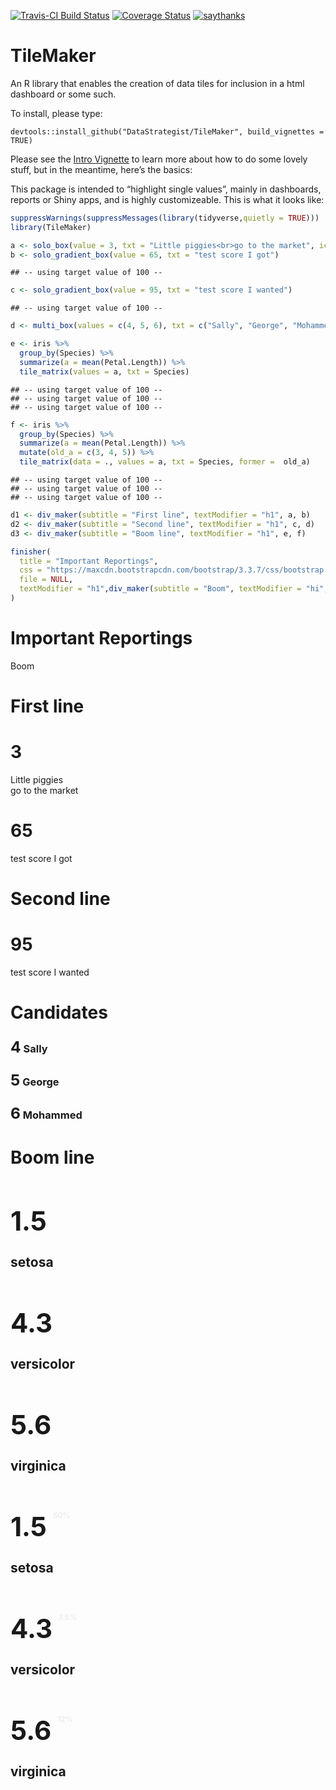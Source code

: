
[![Travis-CI Build
Status](https://travis-ci.org/DataStrategist/TileMaker.svg?branch=master)](https://travis-ci.org/DataStrategist/TileMaker)
[![Coverage
Status](https://coveralls.io/repos/github/DataStrategist/TileMaker/badge.svg?branch=master)](https://coveralls.io/github/DataStrategist/TileMaker?branch=master)
[![saythanks](https://img.shields.io/badge/say-thanks-ff69b4.svg)](https://saythanks.io/to/DataStrategist)

# TileMaker

An R library that enables the creation of data tiles for inclusion in a
html dashboard or some such.

To install, please type:

    devtools::install_github("DataStrategist/TileMaker", build_vignettes = TRUE)

Please see the [Intro
Vignette](http://datastrategist.github.io/TileMaker/articles/Intro.html)
to learn more about how to do some lovely stuff, but in the meantime,
here’s the basics:

This package is intended to “highlight single values”, mainly in
dashboards, reports or Shiny apps, and is highly customizeable. This is
what it looks like:

``` r
suppressWarnings(suppressMessages(library(tidyverse,quietly = TRUE)))
library(TileMaker)

a <- solo_box(value = 3, txt = "Little piggies<br>go to the market", icon = "piggy-bank")
b <- solo_gradient_box(value = 65, txt = "test score I got")
```

    ## -- using target value of 100 --

``` r
c <- solo_gradient_box(value = 95, txt = "test score I wanted")
```

    ## -- using target value of 100 --

``` r
d <- multi_box(values = c(4, 5, 6), txt = c("Sally", "George", "Mohammed"), icons = c("check", "plus", "calendar"), title = "Candidates")

e <- iris %>%
  group_by(Species) %>%
  summarize(a = mean(Petal.Length)) %>%
  tile_matrix(values = a, txt = Species)
```

    ## -- using target value of 100 --
    ## -- using target value of 100 --
    ## -- using target value of 100 --

``` r
f <- iris %>%
  group_by(Species) %>%
  summarize(a = mean(Petal.Length)) %>%
  mutate(old_a = c(3, 4, 5)) %>%
  tile_matrix(data = ., values = a, txt = Species, former =  old_a)
```

    ## -- using target value of 100 --
    ## -- using target value of 100 --
    ## -- using target value of 100 --

``` r
d1 <- div_maker(subtitle = "First line", textModifier = "h1", a, b)
d2 <- div_maker(subtitle = "Second line", textModifier = "h1", c, d)
d3 <- div_maker(subtitle = "Boom line", textModifier = "h1", e, f)

finisher(
  title = "Important Reportings", 
  css = "https://maxcdn.bootstrapcdn.com/bootstrap/3.3.7/css/bootstrap.min.css",
  file = NULL, 
  textModifier = "h1",div_maker(subtitle = "Boom", textModifier = "hi",d1, d2, d3)
)
```

<html>
<body>
<h1>Important Reportings</h1>
<div>
<hi>Boom</hi>
<div class="container">
<h1>First line</h1>
<div class="panel panel-info">
<div class="panel-body text-center">
<h1>
<i class="glyphicon glyphicon-piggy-bank"></i>
3
</h1>
<div style="margin-top: 10px;">Little piggies<br>go to the market</div>
</div>
</div>
<div class="panel panel-warning">
<div class="panel-body text-center">
<h1>65</h1>
<div style="margin-top: 10px;">test score I got</div>
</div>
</div>
</div>
<div class="container">
<h1>Second line</h1>
<div class="panel panel-success">
<div class="panel-body text-center">
<h1>95</h1>
<div style="margin-top: 10px;">test score I wanted</div>
</div>
</div>
<div class="panel panel-info">
<div class="panel-body text-center">
<h1>Candidates</h1>
<h3>
<i class="glyphicon glyphicon-check"></i>
<span style="font-size:150%">4</span>
Sally
</h3>
<h3>
<i class="glyphicon glyphicon-plus"></i>
<span style="font-size:150%">5</span>
George
</h3>
<h3>
<i class="glyphicon glyphicon-calendar"></i>
<span style="font-size:150%">6</span>
Mohammed
</h3>
</div>
</div>
</div>
<div class="container">
<h1>Boom line</h1>
<a>
<h1></h1>
<div class="container">
<h2>
<div class="panel panel-danger">
<div class="panel-body text-center">
<h1>1.5</h1>
<div style="margin-top: 10px;">setosa</div>
</div>
</div>
<div class="panel panel-danger">
<div class="panel-body text-center">
<h1>4.3</h1>
<div style="margin-top: 10px;">versicolor</div>
</div>
</div>
<div class="panel panel-danger">
<div class="panel-body text-center">
<h1>5.6</h1>
<div style="margin-top: 10px;">virginica</div>
</div>
</div>
</h2>
</div>
</a>
<a>
<h1></h1>
<div class="container">
<h2>
<div class="panel panel-danger">
<div class="panel-body text-center">
<h1>
1.5
<sup style="font-size: 12px;color:#EEEEEE;vertical-align: top;">
<i class="glyphicon glyphicon-chevron-down" style="font-size: 10px; vertical-align: top;"></i>
50%
</sup>
</h1>
<div style="margin-top: 10px;">setosa</div>
</div>
</div>
<div class="panel panel-danger">
<div class="panel-body text-center">
<h1>
4.3
<sup style="font-size: 12px;color:#EEEEEE;vertical-align: top;">
<i class="glyphicon glyphicon-chevron-up" style="font-size: 10px; vertical-align: top;"></i>
7.5%
</sup>
</h1>
<div style="margin-top: 10px;">versicolor</div>
</div>
</div>
<div class="panel panel-danger">
<div class="panel-body text-center">
<h1>
5.6
<sup style="font-size: 12px;color:#EEEEEE;vertical-align: top;">
<i class="glyphicon glyphicon-chevron-up" style="font-size: 10px; vertical-align: top;"></i>
12%
</sup>
</h1>
<div style="margin-top: 10px;">virginica</div>
</div>
</div>
</h2>
</div>
</a>
</div>
</div>
</body>
</html>
